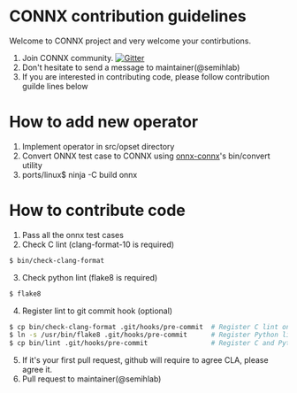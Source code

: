 # CONNX contribution guidelines
Welcome to CONNX project and very welcome your contirbutions.

 1. Join CONNX community. [![Gitter](https://badges.gitter.im/c-onnx/community.svg)](https://gitter.im/c-onnx/community?utm_source=badge&utm_medium=badge&utm_campaign=pr-badge)
 2. Don't hesitate to send a message to maintainer(@semihlab)
 3. If you are interested in contributing code, please follow contribution guilde lines below

# How to add new operator
 1. Implement operator in src/opset directory
 2. Convert ONNX test case to CONNX using [onnx-connx][]'s bin/convert utility
 3. ports/linux$ ninja -C build onnx

[onnx-connx]: https://github.com/semihlab/onnx-connx

# How to contribute code
 1. Pass all the onnx test cases
 2. Check C lint (clang-format-10 is required)

~~~sh
$ bin/check-clang-format
~~~

 3. Check python lint (flake8 is required)

~~~sh
$ flake8
~~~

 4. Register lint to git commit hook (optional)

~~~sh
$ cp bin/check-clang-format .git/hooks/pre-commit  # Register C lint only
$ ln -s /usr/bin/flake8 .git/hooks/pre-commit      # Register Python lint only
$ cp bin/lint .git/hooks/pre-commit                # Register C and Python lint at same time
~~~

 5. If it's your first pull request, github will require to agree CLA, please agree it.
 6. Pull request to maintainer(@semihlab)

